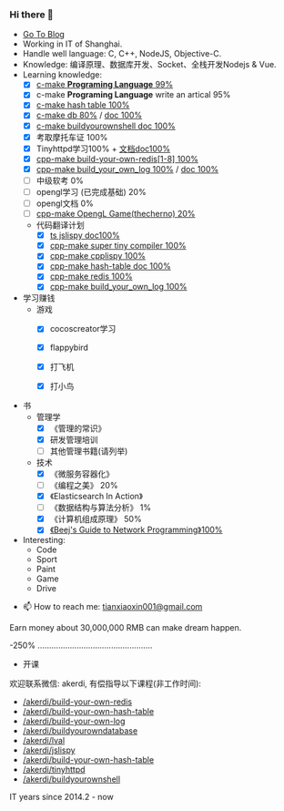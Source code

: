 ### Hi there 👋

+ [Go To Blog](https://akerdi.github.io)
+ Working in IT of Shanghai.
+ Handle well language: C, C++, NodeJS, Objective-C.
+ Knowledge: 编译原理、数据库开发、Socket、全栈开发Nodejs & Vue.
+ Learning knowledge: 
  - [x] [c-make **Programing Language** 99%](http://www.buildyourownlisp.com/)
  - [x] c-make **Programing Language** write an artical 95%
  - [x] [c-make hash table 100%](https://github.com/jamesroutley/write-a-hash-table)
  - [x] [c-make db 80%](https://cstack.github.io/db_tutorial/) / [doc 100%](https://github.com/akerdi/buildyourownsqlite)
  - [x] [c-make buildyourownshell doc 100%](https://github.com/akerdi/buildyourownshell)
  - [x] 考取摩托车证 100%
  - [x] Tinyhttpd学习100% + [文档doc100%](https://github.com/akerdi/tinyhttpd)
  - [x] [cpp-make build-your-own-redis[1-8] 100%](https://build-your-own.org/redis/)
  - [x] [cpp-make build_your_own_log 100%](https://github.com/rxi/log.c) / [doc 100%](https://github.com/akerdi/build_your_own_log)
  - [ ] 中级软考 0%
  - [ ] opengl学习 (已完成基础) 20%
  - [ ] opengl文档 0%
  - [ ] [cpp-make OpengL Game(thecherno) 20%](https://www.bilibili.com/video/BV1mL4y1b7vZ/?spm_id_from=333.337.search-card.all.click&vd_source=3870947727828a3261a9d870fa8d6f2c)
  + 代码翻译计划
    - [x] [ts jslispy doc100%](https://github.com/akerdi/jslispy)
    - [x] [cpp-make super tiny compiler 100%](https://github.com/akerdi/cpp_compiler)
    - [x] [cpp-make cpplispy 100%](https://github.com/akerdi/cpplispy)
    - [x] [cpp-make hash-table doc 100%](https://github.com/akerdi/build-your-own-hash-table)
    - [x] [cpp-make redis 100%](https://github.com/akerdi/build-your-own-redis)
    - [x] [cpp-make build_your_own_log 100%](https://github.com/akerdi/build_your_own_log)
    
+ 学习赚钱
  + 游戏
    - [x] cocoscreator学习
    - [x] flappybird
    - [x] 打飞机
    - [x] 打小鸟 


+ 书
  + 管理学
    - [x] 《管理的常识》
    - [x] 研发管理培训
    - [ ] 其他管理书籍(请列举)
  + 技术
    - [x] 《微服务容器化》
    - [ ] 《编程之美》 20%
    - [x] 《Elasticsearch In Action》
    - [ ] 《数据结构与算法分析》 1%
    - [x] 《计算机组成原理》 50%
    - [x] [《Beej's Guide to Network Programming》100%](https://beej.us/guide/bgnet/)

+ Interesting:
  + Code
  + Sport
  + Paint
  + Game
  + Drive
<!--   + Girls -->

+ 📫 How to reach me: tianxiaoxin001@gmail.com

<!-- + ⚡ Fun fact: I like girls, I want to have more gf(if I become rich), But I like my littleshuai best. -->

  Earn money about 30,000,000 RMB can make dream happen.
  
  -250% ..................................................
  
+ 开课

欢迎联系微信: akerdi, 有偿指导以下课程(非工作时间):

  + <a target="_blank" href="https://github.com/akerdi/build-your-own-redis">/akerdi/build-your-own-redis</a>
  + <a target="_blank" href="/akerdi/build-your-own-hash-table">/akerdi/build-your-own-hash-table</a>
  + [/akerdi/build-your-own-log](https://github.com/akerdi/build_your_own_log)
  + [/akerdi/buildyourowndatabase](https://github.com/akerdi/buildyourowndatabase)
  + [/akerdi/lval](https://github.com/akerdi/lval)
  + [/akerdi/jslispy](https://github.com/akerdi/jslispy)
  + [/akerdi/build-your-own-hash-table](https://github.com/akerdi/build-your-own-hash-table)
  + [/akerdi/tinyhttpd](https://github.com/akerdi/tinyhttpd)
  + [/akerdi/buildyourownshell](https://github.com/akerdi/buildyourownshell)

IT years since 2014.2 - now
